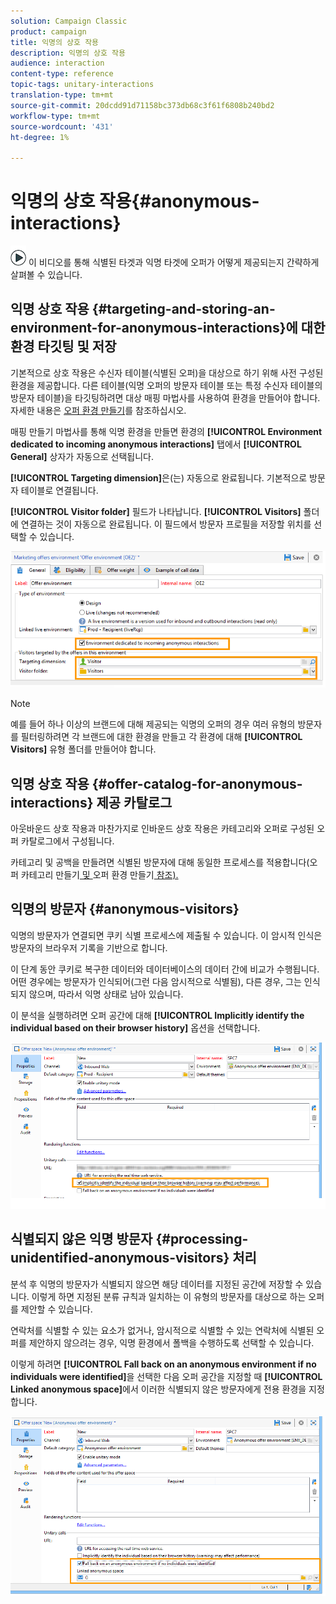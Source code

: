 ```yaml
---
solution: Campaign Classic
product: campaign
title: 익명의 상호 작용
description: 익명의 상호 작용
audience: interaction
content-type: reference
topic-tags: unitary-interactions
translation-type: tm+mt
source-git-commit: 20dcdd91d71158bc373db68c3f61f6808b240bd2
workflow-type: tm+mt
source-wordcount: '431'
ht-degree: 1%

---
```



# 익명의 상호 작용{#anonymous-interactions}

![](assets/do-not-localize/how-to-video.png) 이  [](https://helpx.adobe.com/campaign/classic/how-to/indetified-and-anonymous-interaction-in-acv6.html?playlist=/ccx/v1/collection/product/campaign/classic/segment/digital-marketers/explevel/intermediate/applaunch/get-started/collection.ccx.js&amp;ref=helpx.adobe.com) 비디오를 통해 식별된 타겟과 익명 타겟에 오퍼가 어떻게 제공되는지 간략하게 살펴볼 수 있습니다.

## 익명 상호 작용 {#targeting-and-storing-an-environment-for-anonymous-interactions}에 대한 환경 타깃팅 및 저장

기본적으로 상호 작용은 수신자 테이블(식별된 오퍼)을 대상으로 하기 위해 사전 구성된 환경을 제공합니다. 다른 테이블(익명 오퍼의 방문자 테이블 또는 특정 수신자 테이블의 방문자 테이블)을 타깃팅하려면 대상 매핑 마법사를 사용하여 환경을 만들어야 합니다. 자세한 내용은 [오퍼 환경 만들기](../../interaction/using/live-design-environments.md#creating-an-offer-environment)를 참조하십시오.

매핑 만들기 마법사를 통해 익명 환경을 만들면 환경의 **[!UICONTROL Environment dedicated to incoming anonymous interactions]** 탭에서 **[!UICONTROL General]** 상자가 자동으로 선택됩니다.

**[!UICONTROL Targeting dimension]**&#x200B;은(는) 자동으로 완료됩니다. 기본적으로 방문자 테이블로 연결됩니다.

**[!UICONTROL Visitor folder]** 필드가 나타납니다. **[!UICONTROL Visitors]** 폴더에 연결하는 것이 자동으로 완료됩니다. 이 필드에서 방문자 프로필을 저장할 위치를 선택할 수 있습니다.

![](assets/anonymous_environment_option.png)

>[!NOTE]
>
>예를 들어 하나 이상의 브랜드에 대해 제공되는 익명의 오퍼의 경우 여러 유형의 방문자를 필터링하려면 각 브랜드에 대한 환경을 만들고 각 환경에 대해 **[!UICONTROL Visitors]** 유형 폴더를 만들어야 합니다.

## 익명 상호 작용 {#offer-catalog-for-anonymous-interactions} 제공 카탈로그

아웃바운드 상호 작용과 마찬가지로 인바운드 상호 작용은 카테고리와 오퍼로 구성된 오퍼 카탈로그에서 구성됩니다.

카테고리 및 공백을 만들려면 식별된 방문자에 대해 동일한 프로세스를 적용합니다(오퍼 카테고리 만들기[ 및 ](../../interaction/using/creating-offer-categories.md)오퍼 환경 만들기[ 참조).](../../interaction/using/live-design-environments.md#creating-an-offer-environment)

## 익명의 방문자 {#anonymous-visitors}

익명의 방문자가 연결되면 쿠키 식별 프로세스에 제출될 수 있습니다. 이 암시적 인식은 방문자의 브라우저 기록을 기반으로 합니다.

이 단계 동안 쿠키로 복구한 데이터와 데이터베이스의 데이터 간에 비교가 수행됩니다. 어떤 경우에는 방문자가 인식되어(그런 다음 암시적으로 식별됨), 다른 경우, 그는 인식되지 않으며, 따라서 익명 상태로 남아 있습니다.

이 분석을 실행하려면 오퍼 공간에 대해 **[!UICONTROL Implicitly identify the individual based on their browser history]** 옵션을 선택합니다.

![](assets/identification_anonymous_visitors.png)

## 식별되지 않은 익명 방문자 {#processing-unidentified-anonymous-visitors} 처리

분석 후 익명의 방문자가 식별되지 않으면 해당 데이터를 지정된 공간에 저장할 수 있습니다. 이렇게 하면 지정된 분류 규칙과 일치하는 이 유형의 방문자를 대상으로 하는 오퍼를 제안할 수 있습니다.

연락처를 식별할 수 있는 요소가 없거나, 암시적으로 식별할 수 있는 연락처에 식별된 오퍼를 제안하지 않으려는 경우, 익명 환경에서 폴백을 수행하도록 선택할 수 있습니다.

이렇게 하려면 **[!UICONTROL Fall back on an anonymous environment if no individuals were identified]**&#x200B;을 선택한 다음 오퍼 공간을 지정할 때 **[!UICONTROL Linked anonymous space]**&#x200B;에서 이러한 식별되지 않은 방문자에게 전용 환경을 지정합니다.

![](assets/anonymous_to_anonymous_environment.png)

